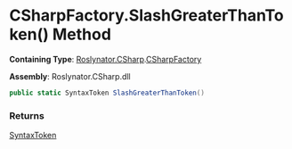 # CSharpFactory\.SlashGreaterThanToken\(\) Method

**Containing Type**: [Roslynator.CSharp](../../README.md)\.[CSharpFactory](../README.md)

**Assembly**: Roslynator\.CSharp\.dll

```csharp
public static SyntaxToken SlashGreaterThanToken()
```

### Returns

[SyntaxToken](https://docs.microsoft.com/en-us/dotnet/api/microsoft.codeanalysis.syntaxtoken)

